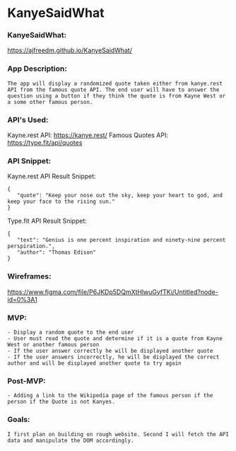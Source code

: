 # KanyeSaidWhat

### KanyeSaidWhat: 
<https://ajfreedm.github.io/KanyeSaidWhat/>    
  
    
### App Description:
   
    The app will display a randomized quote taken either from kanye.rest API from the famous quote API. The end user will have to answer the question using a button if they think the quote is from Kayne West or a some other famous person.
    
### API's Used: 
    
   Kayne.rest API: https://kanye.rest/
   Famous Quotes API: https://type.fit/api/quotes
    
### API Snippet:
   Kayne.rest API Result Snippet: 
 ``` 
{
    "quote": "Keep your nose out the sky, keep your heart to god, and keep your face to the rising sun."
}

 ``` 
  Type.fit API Result Snippet:
 ``` 
{
    "text": "Genius is one percent inspiration and ninety-nine percent perspiration.",
    "author": "Thomas Edison"
}
 ```
   
### Wireframes:
<https://www.figma.com/file/P6JKDp5DQmXtHlwuGyfTKi/Untitled?node-id=0%3A1> 
    
### MVP:
    - Display a random quote to the end user
    - User must read the quote and determine if it is a quote from Kayne West or another famous person
    - If the user answer correctly he will be displayed another quote
    - If the user answers incorrectly, he will be displayed the correct author and will be displayed another quote to try again
    
### Post-MVP: 
    
    - Adding a link to the Wikipedia page of the famous person if the person if the Quote is not Kanyes.
    
### Goals:
    
    I first plan on building on rough website. Second I will fetch the API data and manipulate the DOM accordingly.
